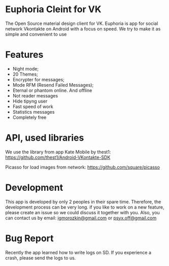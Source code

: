 # Euphoria Cleint for VK
The Open Source material design client for VK.
Euphoria is app for social network Vkontakte on Android with a focus on speed. We try to make it as simple and convenient to use

# Features
- Night mode;
- 20 Themes;
- Encrypter for messages;
- Mode RFM (Resend Failed Messages);
- Eternal or phantom online. And offline
- Not reader messages
- Hide tipyng user
- Fast speed of work
- Statistics messages
- Completely free

# API, used libraries
We use the library from app Kate Mobile by thest1: https://github.com/thest1/Android-VKontakte-SDK

Picasso for load images from network: https://github.com/square/picasso

# Development
This app is developed by only 2 peoples in their spare time. Therefore, the development process can be very long. 
if you like to work on a new feature, please create an issue so we could discuss it together with you.
Also, you can contact us by email: igmorozkin@gmail.com or psyx.off@gmail.com

# Bug Report
Recently the app learned how to write logs on SD. If you experience a crash, please send the logs to us.



